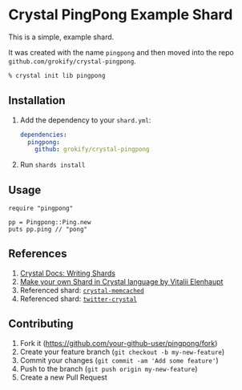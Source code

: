 # Crystal PingPong Example Shard

This is a simple, example shard.

It was created with the name `pingpong` and then moved into the repo `github.com/grokify/crystal-pingpong`.

```bash
% crystal init lib pingpong
```

## Installation

1. Add the dependency to your `shard.yml`:

   ```yaml
   dependencies:
     pingpong:
       github: grokify/crystal-pingpong
   ```

2. Run `shards install`

## Usage

```crystal
require "pingpong"

pp = Pingpong::Ping.new
puts pp.ping // "pong"
```

## References

1. [Crystal Docs: Writing Shards](https://crystal-lang.org/reference/1.5/guides/writing_shards.html)
1. [Make your own Shard in Crystal language by Vitalii Elenhaupt](https://veelenga.github.io/make-your-own-shard-in-crystal-language/)
1. Referenced shard: [`crystal-memcached`](https://github.com/comandeo/crystal-memcached)
1. Referenced shard: [`twitter-crystal`](https://github.com/mamantoha/twitter-crystal)

## Contributing

1. Fork it (<https://github.com/your-github-user/pingpong/fork>)
2. Create your feature branch (`git checkout -b my-new-feature`)
3. Commit your changes (`git commit -am 'Add some feature'`)
4. Push to the branch (`git push origin my-new-feature`)
5. Create a new Pull Request
